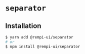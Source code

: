 # `separator`

## Installation

```sh
$ yarn add @rempi-ui/separator
# or
$ npm install @rempi-ui/separator
```

